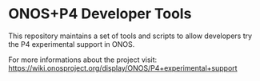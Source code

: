 # ONOS+P4 Developer Tools

This repository maintains a set of tools and scripts to allow developers try the P4 experimental support in ONOS.

For more informations about the project visit:
https://wiki.onosproject.org/display/ONOS/P4+experimental+support
